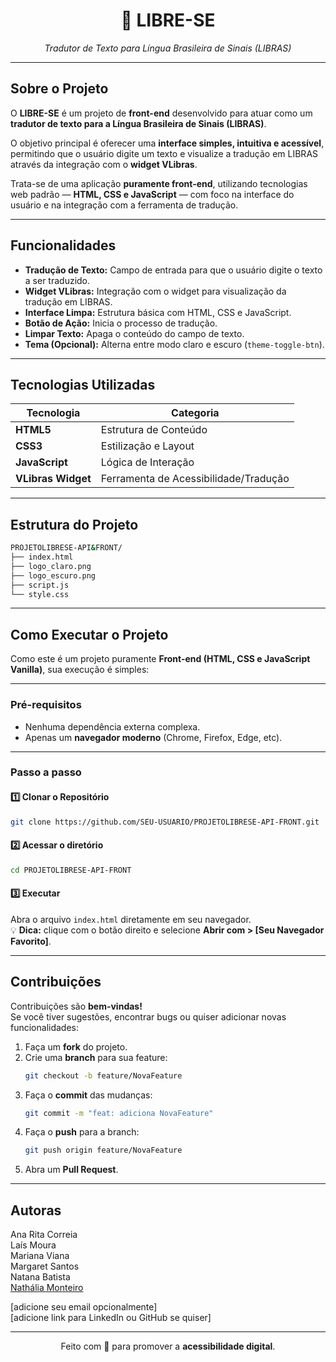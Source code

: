 <h1 align="center">🤟 LIBRE-SE</h1>

<p align="center">
  <em>Tradutor de Texto para Língua Brasileira de Sinais (LIBRAS)</em>
</p>

---

## Sobre o Projeto

O **LIBRE-SE** é um projeto de **front-end** desenvolvido para atuar como um **tradutor de texto para a Língua Brasileira de Sinais (LIBRAS)**.

O objetivo principal é oferecer uma **interface simples, intuitiva e acessível**, permitindo que o usuário digite um texto e visualize a tradução em LIBRAS através da integração com o **widget VLibras**.

Trata-se de uma aplicação **puramente front-end**, utilizando tecnologias web padrão — **HTML, CSS e JavaScript** — com foco na interface do usuário e na integração com a ferramenta de tradução.

---

## Funcionalidades

- **Tradução de Texto:** Campo de entrada para que o usuário digite o texto a ser traduzido.  
- **Widget VLibras:** Integração com o widget para visualização da tradução em LIBRAS.  
- **Interface Limpa:** Estrutura básica com HTML, CSS e JavaScript.  
- **Botão de Ação:** Inicia o processo de tradução.  
- **Limpar Texto:** Apaga o conteúdo do campo de texto.  
- **Tema (Opcional):** Alterna entre modo claro e escuro (`theme-toggle-btn`).  

---

## Tecnologias Utilizadas

| Tecnologia | Categoria |
|-------------|------------|
| **HTML5** | Estrutura de Conteúdo |
| **CSS3** | Estilização e Layout |
| **JavaScript** | Lógica de Interação |
| **VLibras Widget** | Ferramenta de Acessibilidade/Tradução |

---

## Estrutura do Projeto

```bash
PROJETOLIBRESE-API&FRONT/
├── index.html
├── logo_claro.png
├── logo_escuro.png
├── script.js
└── style.css
```

---

## Como Executar o Projeto

Como este é um projeto puramente **Front-end (HTML, CSS e JavaScript Vanilla)**, sua execução é simples:

---

### Pré-requisitos

- Nenhuma dependência externa complexa.  
- Apenas um **navegador moderno** (Chrome, Firefox, Edge, etc).

---

### Passo a passo

#### 1️⃣ Clonar o Repositório
```bash
git clone https://github.com/SEU-USUARIO/PROJETOLIBRESE-API-FRONT.git
```
#### 2️⃣ Acessar o diretório
```bash
cd PROJETOLIBRESE-API-FRONT
```
#### 3️⃣ Executar
Abra o arquivo `index.html` diretamente em seu navegador.  
💡 **Dica:** clique com o botão direito e selecione **Abrir com > [Seu Navegador Favorito]**.

---

## Contribuições

Contribuições são **bem-vindas!**  
Se você tiver sugestões, encontrar bugs ou quiser adicionar novas funcionalidades:

1. Faça um **fork** do projeto.  
2. Crie uma **branch** para sua feature:  
   ```bash
   git checkout -b feature/NovaFeature
   ```
3. Faça o **commit** das mudanças:
   ```bash
   git commit -m "feat: adiciona NovaFeature"
   ```
4. Faça o **push** para a branch:
   ```bash
   git push origin feature/NovaFeature
   ```
5. Abra um **Pull Request**.

---

## Autoras

Ana Rita Correia  
Laís Moura  
Mariana Viana  
Margaret Santos  
Natana Batista  
<a href="https://github.com/nmonteiroc">Nathália Monteiro</a>


[adicione seu email opcionalmente]  
[adicione link para LinkedIn ou GitHub se quiser]  

---

<p align="center">
  Feito com 💜 para promover a <strong>acessibilidade digital</strong>.
</p>
